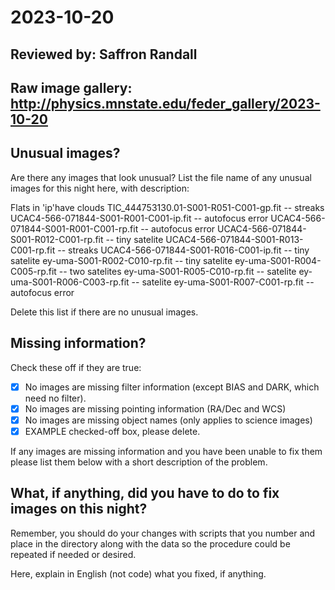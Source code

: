 # 2023-10-20

## Reviewed by:   Saffron Randall

## Raw image gallery: http://physics.mnstate.edu/feder_gallery/2023-10-20

## Unusual images?

Are there any images that look unusual? List the file name of any unusual images for this night here, with description:

Flats in 'ip'have clouds
TIC_444753130.01-S001-R051-C001-gp.fit -- streaks
UCAC4-566-071844-S001-R001-C001-ip.fit -- autofocus error
UCAC4-566-071844-S001-R001-C001-rp.fit -- autofocus error
UCAC4-566-071844-S001-R012-C001-rp.fit -- tiny satelite
UCAC4-566-071844-S001-R013-C001-rp.fit -- streaks
UCAC4-566-071844-S001-R016-C001-ip.fit -- tiny satelite
ey-uma-S001-R002-C010-rp.fit -- tiny satelite
ey-uma-S001-R004-C005-rp.fit -- two satelites
ey-uma-S001-R005-C010-rp.fit -- satelite
ey-uma-S001-R006-C003-rp.fit -- satelite
ey-uma-S001-R007-C001-rp.fit -- autofocus error

Delete this list if there are no unusual images.

## Missing information?

Check these off if they are true:

- [x] No images are missing filter information (except BIAS and DARK, which need no filter).
- [x] No images are missing pointing information (RA/Dec and WCS)
- [x] No images are missing object names (only applies to science images)
- [x] EXAMPLE checked-off box, please delete.

If any images are missing information and you have been unable to fix them please list
them below with a short description of the problem.

## What, if anything, did you have to do to fix images on this night?

Remember, you should do your changes with scripts that you number and place in the
directory along with the data so the procedure could be repeated if needed or
desired.

Here, explain in English (not code) what you fixed, if anything.

